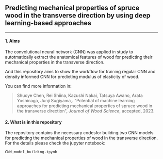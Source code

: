 ## Predicting mechanical properties of spruce wood in the transverse direction by using deep learning-based approaches

---

#### 1. Aims

   The convolutional neural network (CNN) was applied in study to autotmatically extract the anatomical features of wood for predicting their mechanical properties in the transverse direction. 

  And this repository aims to show the workflow  for training regular CNN and density informed CNN for predicting modulus of elasticity of  wood.

  You can find more information in:

> Shuoye Chen, Rei Shiina, Kazushi Nakai, Tatsuya Awano, Arata Yoshinaga, Junji Sugiyama,. "Potential of machine learning approaches for predicting mechanical properties of spruce wood in the transverse direction", *Journal of Wood Science*, accepted, 2023.

#### 2. What is in this repository

   The repository contains the necessary codesfor building two CNN models for predicting the  mechanical properties of wood in the transverse direction. For the details please check the jupyter notebook:

```
CNN_model_building.ipynb
```
